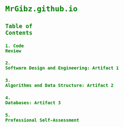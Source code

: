# <code style="color : green">MrGibz.github.io</code>

## <code style="color : green">Table of Contents</code>

### <code style="color : green">1. Code Review</code>
### <code style="color : green">2. Software Design and Engineering: Artifact 1</code>
### <code style="color : green">3. Algorithms and Data Structure: Artifact 2</code>
### <code style="color : green">4. Databases: Artifact 3</code>
### <code style="color : green">5. Professional Self-Assessment</code>
